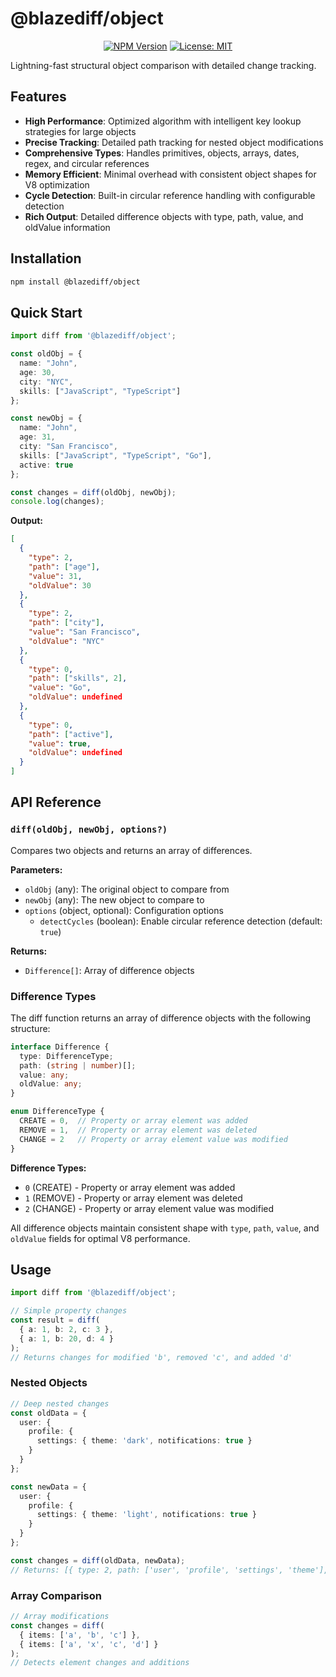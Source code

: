 # @blazediff/object

<div align="center">

[![NPM Version](https://img.shields.io/npm/v/%40blazediff%2Fobject)](https://www.npmjs.com/package/@blazediff/object)
[![License: MIT](https://img.shields.io/badge/License-MIT-yellow.svg)](https://opensource.org/licenses/MIT)

</div>

Lightning-fast structural object comparison with detailed change tracking.

## Features

- **High Performance**: Optimized algorithm with intelligent key lookup strategies for large objects
- **Precise Tracking**: Detailed path tracking for nested object modifications
- **Comprehensive Types**: Handles primitives, objects, arrays, dates, regex, and circular references
- **Memory Efficient**: Minimal overhead with consistent object shapes for V8 optimization
- **Cycle Detection**: Built-in circular reference handling with configurable detection
- **Rich Output**: Detailed difference objects with type, path, value, and oldValue information

## Installation

```bash
npm install @blazediff/object
```

## Quick Start

```typescript
import diff from '@blazediff/object';

const oldObj = {
  name: "John",
  age: 30,
  city: "NYC",
  skills: ["JavaScript", "TypeScript"]
};

const newObj = {
  name: "John",
  age: 31,
  city: "San Francisco",
  skills: ["JavaScript", "TypeScript", "Go"],
  active: true
};

const changes = diff(oldObj, newObj);
console.log(changes);
```

**Output:**
```json
[
  {
    "type": 2,
    "path": ["age"],
    "value": 31,
    "oldValue": 30
  },
  {
    "type": 2,
    "path": ["city"],
    "value": "San Francisco",
    "oldValue": "NYC"
  },
  {
    "type": 0,
    "path": ["skills", 2],
    "value": "Go",
    "oldValue": undefined
  },
  {
    "type": 0,
    "path": ["active"],
    "value": true,
    "oldValue": undefined
  }
]
```

## API Reference

### `diff(oldObj, newObj, options?)`

Compares two objects and returns an array of differences.

**Parameters:**
- `oldObj` (any): The original object to compare from
- `newObj` (any): The new object to compare to
- `options` (object, optional): Configuration options
  - `detectCycles` (boolean): Enable circular reference detection (default: `true`)

**Returns:**
- `Difference[]`: Array of difference objects

### Difference Types

The diff function returns an array of difference objects with the following structure:

```typescript
interface Difference {
  type: DifferenceType;
  path: (string | number)[];
  value: any;
  oldValue: any;
}

enum DifferenceType {
  CREATE = 0,  // Property or array element was added
  REMOVE = 1,  // Property or array element was deleted
  CHANGE = 2   // Property or array element value was modified
}
```

**Difference Types:**
- `0` (CREATE) - Property or array element was added
- `1` (REMOVE) - Property or array element was deleted
- `2` (CHANGE) - Property or array element value was modified

All difference objects maintain consistent shape with `type`, `path`, `value`, and `oldValue` fields for optimal V8 performance.

## Usage

```typescript
import diff from '@blazediff/object';

// Simple property changes
const result = diff(
  { a: 1, b: 2, c: 3 },
  { a: 1, b: 20, d: 4 }
);
// Returns changes for modified 'b', removed 'c', and added 'd'
```

### Nested Objects

```typescript
// Deep nested changes
const oldData = {
  user: {
    profile: {
      settings: { theme: 'dark', notifications: true }
    }
  }
};

const newData = {
  user: {
    profile: {
      settings: { theme: 'light', notifications: true }
    }
  }
};

const changes = diff(oldData, newData);
// Returns: [{ type: 2, path: ['user', 'profile', 'settings', 'theme'], value: 'light', oldValue: 'dark' }]
```

### Array Comparison

```typescript
// Array modifications
const changes = diff(
  { items: ['a', 'b', 'c'] },
  { items: ['a', 'x', 'c', 'd'] }
);
// Detects element changes and additions
```
